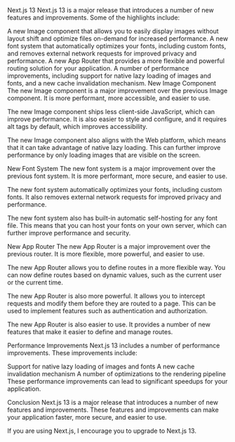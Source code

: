 Next.js 13
Next.js 13 is a major release that introduces a number of new features and improvements. Some of the highlights include:

A new Image component that allows you to easily display images without layout shift and optimize files on-demand for increased performance.
A new font system that automatically optimizes your fonts, including custom fonts, and removes external network requests for improved privacy and performance.
A new App Router that provides a more flexible and powerful routing solution for your application.
A number of performance improvements, including support for native lazy loading of images and fonts, and a new cache invalidation mechanism.
New Image Component
The new Image component is a major improvement over the previous Image component. It is more performant, more accessible, and easier to use.

The new Image component ships less client-side JavaScript, which can improve performance. It is also easier to style and configure, and it requires alt tags by default, which improves accessibility.

The new Image component also aligns with the Web platform, which means that it can take advantage of native lazy loading. This can further improve performance by only loading images that are visible on the screen.

New Font System
The new font system is a major improvement over the previous font system. It is more performant, more secure, and easier to use.

The new font system automatically optimizes your fonts, including custom fonts. It also removes external network requests for improved privacy and performance.

The new font system also has built-in automatic self-hosting for any font file. This means that you can host your fonts on your own server, which can further improve performance and security.

New App Router
The new App Router is a major improvement over the previous router. It is more flexible, more powerful, and easier to use.

The new App Router allows you to define routes in a more flexible way. You can now define routes based on dynamic values, such as the current user or the current time.

The new App Router is also more powerful. It allows you to intercept requests and modify them before they are routed to a page. This can be used to implement features such as authentication and authorization.

The new App Router is also easier to use. It provides a number of new features that make it easier to define and manage routes.

Performance Improvements
Next.js 13 includes a number of performance improvements. These improvements include:

Support for native lazy loading of images and fonts
A new cache invalidation mechanism
A number of optimizations to the rendering pipeline
These performance improvements can lead to significant speedups for your application.

Conclusion
Next.js 13 is a major release that introduces a number of new features and improvements. These features and improvements can make your application faster, more secure, and easier to use.

If you are using Next.js, I encourage you to upgrade to Next.js 13.